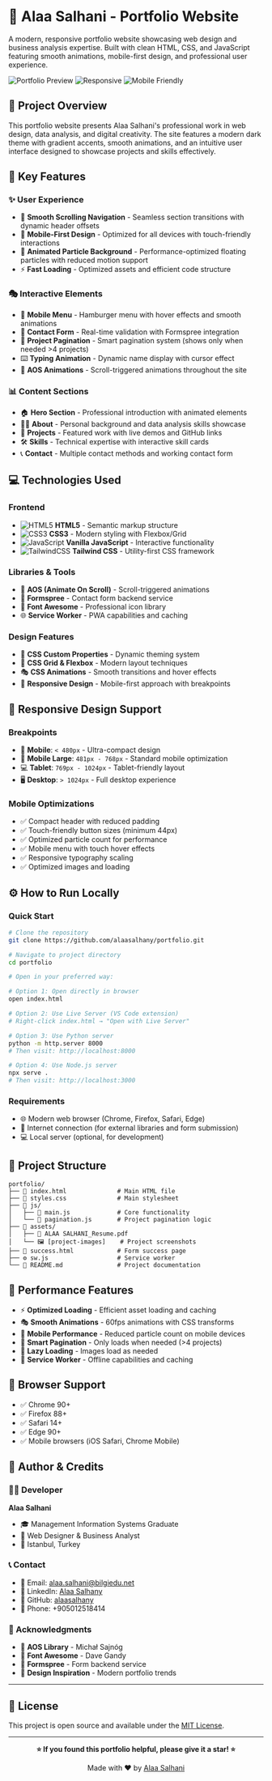# 🌟 Alaa Salhani - Portfolio Website

A modern, responsive portfolio website showcasing web design and business analysis expertise. Built with clean HTML, CSS, and JavaScript featuring smooth animations, mobile-first design, and professional user experience.

![Portfolio Preview](https://img.shields.io/badge/Status-Live-brightgreen) ![Responsive](https://img.shields.io/badge/Responsive-Yes-blue) ![Mobile Friendly](https://img.shields.io/badge/Mobile-Friendly-green)

## 📌 Project Overview

This portfolio website presents Alaa Salhani's professional work in web design, data analysis, and digital creativity. The site features a modern dark theme with gradient accents, smooth animations, and an intuitive user interface designed to showcase projects and skills effectively.

## 🚀 Key Features

### ✨ **User Experience**
- 🎯 **Smooth Scrolling Navigation** - Seamless section transitions with dynamic header offsets
- 📱 **Mobile-First Design** - Optimized for all devices with touch-friendly interactions
- 🎨 **Animated Particle Background** - Performance-optimized floating particles with reduced motion support
- ⚡ **Fast Loading** - Optimized assets and efficient code structure

### 🎭 **Interactive Elements**
- 🍔 **Mobile Menu** - Hamburger menu with hover effects and smooth animations
- 📝 **Contact Form** - Real-time validation with Formspree integration
- 🔄 **Project Pagination** - Smart pagination system (shows only when needed >4 projects)
- ⌨️ **Typing Animation** - Dynamic name display with cursor effect
- 🎪 **AOS Animations** - Scroll-triggered animations throughout the site

### 📊 **Content Sections**
- 🏠 **Hero Section** - Professional introduction with animated elements
- 👨‍💼 **About** - Personal background and data analysis skills showcase
- 💼 **Projects** - Featured work with live demos and GitHub links
- 🛠️ **Skills** - Technical expertise with interactive skill cards
- 📞 **Contact** - Multiple contact methods and working contact form

## 💻 Technologies Used

### **Frontend**
- ![HTML5](https://img.shields.io/badge/HTML5-E34F26?style=flat&logo=html5&logoColor=white) **HTML5** - Semantic markup structure
- ![CSS3](https://img.shields.io/badge/CSS3-1572B6?style=flat&logo=css3&logoColor=white) **CSS3** - Modern styling with Flexbox/Grid
- ![JavaScript](https://img.shields.io/badge/JavaScript-F7DF1E?style=flat&logo=javascript&logoColor=black) **Vanilla JavaScript** - Interactive functionality
- ![TailwindCSS](https://img.shields.io/badge/Tailwind_CSS-38B2AC?style=flat&logo=tailwind-css&logoColor=white) **Tailwind CSS** - Utility-first CSS framework

### **Libraries & Tools**
- 🎨 **AOS (Animate On Scroll)** - Scroll-triggered animations
- 📧 **Formspree** - Contact form backend service
- 🎯 **Font Awesome** - Professional icon library
- 🌐 **Service Worker** - PWA capabilities and caching

### **Design Features**
- 🎨 **CSS Custom Properties** - Dynamic theming system
- 📱 **CSS Grid & Flexbox** - Modern layout techniques
- 🎭 **CSS Animations** - Smooth transitions and hover effects
- 📐 **Responsive Design** - Mobile-first approach with breakpoints

## 📱 Responsive Design Support

### **Breakpoints**
- 📱 **Mobile**: `< 480px` - Ultra-compact design
- 📱 **Mobile Large**: `481px - 768px` - Standard mobile optimization
- 💻 **Tablet**: `769px - 1024px` - Tablet-friendly layout
- 🖥️ **Desktop**: `> 1024px` - Full desktop experience

### **Mobile Optimizations**
- ✅ Compact header with reduced padding
- ✅ Touch-friendly button sizes (minimum 44px)
- ✅ Optimized particle count for performance
- ✅ Mobile menu with touch hover effects
- ✅ Responsive typography scaling
- ✅ Optimized images and loading

## ⚙️ How to Run Locally

### **Quick Start**
```bash
# Clone the repository
git clone https://github.com/alaasalhany/portfolio.git

# Navigate to project directory
cd portfolio

# Open in your preferred way:

# Option 1: Open directly in browser
open index.html

# Option 2: Use Live Server (VS Code extension)
# Right-click index.html → "Open with Live Server"

# Option 3: Use Python server
python -m http.server 8000
# Then visit: http://localhost:8000

# Option 4: Use Node.js server
npx serve .
# Then visit: http://localhost:3000
```

### **Requirements**
- 🌐 Modern web browser (Chrome, Firefox, Safari, Edge)
- 📡 Internet connection (for external libraries and form submission)
- 💻 Local server (optional, for development)

## 📂 Project Structure

```
portfolio/
├── 📄 index.html              # Main HTML file
├── 🎨 styles.css              # Main stylesheet
├── 📁 js/
│   ├── 🔧 main.js             # Core functionality
│   └── 📄 pagination.js       # Project pagination logic
├── 📁 assets/
│   ├── 📄 ALAA SALHANI_Resume.pdf
│   └── 🖼️ [project-images]    # Project screenshots
├── 📄 success.html            # Form success page
├── ⚙️ sw.js                   # Service worker
└── 📖 README.md               # Project documentation
```

## 🎯 Performance Features

- ⚡ **Optimized Loading** - Efficient asset loading and caching
- 🎭 **Smooth Animations** - 60fps animations with CSS transforms
- 📱 **Mobile Performance** - Reduced particle count on mobile devices
- 🧠 **Smart Pagination** - Only loads when needed (>4 projects)
- 🔄 **Lazy Loading** - Images load as needed
- 💾 **Service Worker** - Offline capabilities and caching

## 🌟 Browser Support

- ✅ Chrome 90+
- ✅ Firefox 88+
- ✅ Safari 14+
- ✅ Edge 90+
- ✅ Mobile browsers (iOS Safari, Chrome Mobile)

## 📝 Author & Credits

### **👨‍💻 Developer**
**Alaa Salhani**
- 🎓 Management Information Systems Graduate
- 💼 Web Designer & Business Analyst
- 📍 Istanbul, Turkey

### **📞 Contact**
- 📧 Email: alaa.salhani@bilgiedu.net
- 💼 LinkedIn: [Alaa Salhany](http://www.linkedin.com/in/alaa-salhany-781b0723b)
- 🐙 GitHub: [alaasalhany](https://github.com/alaasalhany)
- 📱 Phone: +905012518414

### **🙏 Acknowledgments**
- 🎨 **AOS Library** - Michał Sajnóg
- 🎯 **Font Awesome** - Dave Gandy
- 📧 **Formspree** - Form backend service
- 🎨 **Design Inspiration** - Modern portfolio trends

---

## 📄 License

This project is open source and available under the [MIT License](LICENSE).

---

<div align="center">

**⭐ If you found this portfolio helpful, please give it a star! ⭐**

Made with ❤️ by [Alaa Salhani](https://github.com/alaasalhany)

</div>